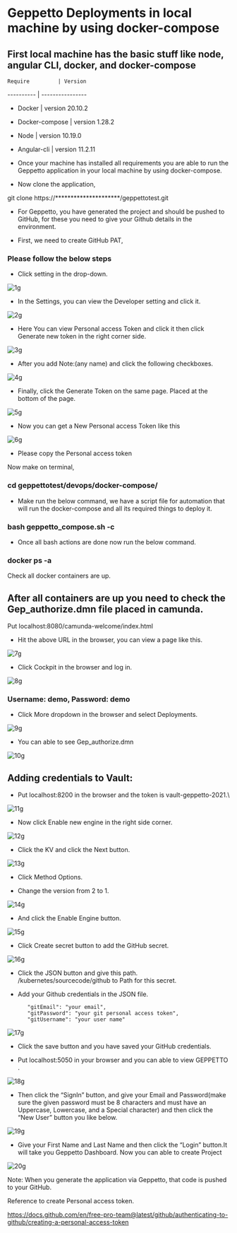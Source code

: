 # Geppetto Deployments in local machine by using docker-compose

## First local machine has the basic stuff like node, angular CLI, docker, and docker-compose 

    Require         | Version
   ----------       | ----------------
   * Docker         | version 20.10.2
   * Docker-compose | version 1.28.2
   * Node           | version 10.19.0
   * Angular-cli    | version 11.2.11


* Once your machine has installed all requirements  you are able to run the Geppetto application in your local machine by using docker-compose.

* Now clone the application,

git clone https://*********************/geppettotest.git


* For Geppetto, you have generated the project and should be pushed to GitHub, for these you need to give your Github details in the environment.

* First, we need to create GitHub PAT, 


### Please follow the below steps

* Click setting in the drop-down.


![1g](https://user-images.githubusercontent.com/71403617/116858822-a3142400-ac1c-11eb-9503-f9d1d8a23223.png)


* In the Settings, you can view the Developer setting and click it.


![2g](https://user-images.githubusercontent.com/71403617/116858959-dd7dc100-ac1c-11eb-9257-d6420fa219ba.png)



* Here You can view Personal access Token and click it then click Generate new token in the right corner side.


![3g](https://user-images.githubusercontent.com/71403617/116859000-ea9ab000-ac1c-11eb-9b31-6769974269e3.png)




* After you add Note:(any name) and click the following checkboxes.


![4g](https://user-images.githubusercontent.com/71403617/116859050-fedead00-ac1c-11eb-9033-50ea55280c6d.png)


* Finally, click the Generate Token on the same page. Placed at the bottom of the page.


![5g](https://user-images.githubusercontent.com/71403617/116859061-030aca80-ac1d-11eb-8f82-f8db17207a15.png)


* Now you can get a New Personal access Token like this


![6g](https://user-images.githubusercontent.com/71403617/116859068-056d2480-ac1d-11eb-8a60-0044bcd2ef33.png)

* Please copy the Personal access token


Now make on terminal,

 ### cd geppettotest/devops/docker-compose/ 

* Make run the below command, we have a script file for automation that will run the docker-compose and all its required things to deploy it.

### bash geppetto_compose.sh  -c 

* Once all bash actions are done now run the below command.

### docker ps -a 

Check all docker containers are up.

## After all containers are up you need to check the Gep_authorize.dmn file placed in camunda.

Put localhost:8080/camunda-welcome/index.html

* Hit the above URL in the browser, you can view a page like this.


![7g](https://user-images.githubusercontent.com/71403617/116859076-08681500-ac1d-11eb-99d4-9331fa459eb6.png)


* Click Cockpit in the browser and log in.


![8g](https://user-images.githubusercontent.com/71403617/116859102-161d9a80-ac1d-11eb-84ed-31d45b71cc37.png)


### Username: demo,  Password: demo ##
* Click More dropdown in the browser and select Deployments.


![9g](https://user-images.githubusercontent.com/71403617/116859104-174ec780-ac1d-11eb-8172-881f24daca5e.png)



* You can able to see  Gep_authorize.dmn


![10g](https://user-images.githubusercontent.com/71403617/116859106-17e75e00-ac1d-11eb-9f39-45349d47f621.png)



## Adding credentials to Vault:

* Put localhost:8200 in the browser and the token is vault-geppetto-2021.\


![11g](https://user-images.githubusercontent.com/71403617/116859108-187ff480-ac1d-11eb-9e9e-ad87c7872858.png)


* Now click Enable new engine in the right side corner.


![12g](https://user-images.githubusercontent.com/71403617/116859112-19188b00-ac1d-11eb-897e-42bf2a3e8b25.png)


* Click the KV and click the Next button.


![13g](https://user-images.githubusercontent.com/71403617/116859115-19b12180-ac1d-11eb-87d1-296e1a00fa57.png)


* Click Method Options.


* Change the version from 2 to 1.


![14g](https://user-images.githubusercontent.com/71403617/116859118-1ae24e80-ac1d-11eb-9c1b-c2e12fe52a4f.png)


* And click the Enable Engine button.


![15g](https://user-images.githubusercontent.com/71403617/116859129-203f9900-ac1d-11eb-9572-a22f6338b874.png)


* Click Create secret button to add the GitHub secret.


![16g](https://user-images.githubusercontent.com/71403617/116859132-20d82f80-ac1d-11eb-9c7f-7b1ce2a85eeb.png)



* Click the JSON button and give this path.  /kubernetes/sourcecode/github to Path for this secret.

* Add your Github credentials in the JSON file.

         "gitEmail": "your email",
         "gitPassword": "your git personal access token",
         "gitUsername": "your user name"

![17g](https://user-images.githubusercontent.com/71403617/116859133-2170c600-ac1d-11eb-84d2-ebea7cc14a53.png)


* Click the save button and you have saved your GitHub credentials.


* Put localhost:5050 in your browser and you can able to view GEPPETTO .


![18g](https://user-images.githubusercontent.com/71403617/116859136-22095c80-ac1d-11eb-9772-aec009992f7e.png)



* Then click the “SignIn”  button, and give your Email and Password(make sure the given password must be 8 characters and must have an Uppercase, Lowercase, and a Special character) and then click the “New User” button you like below.


![19g](https://user-images.githubusercontent.com/71403617/116859137-233a8980-ac1d-11eb-94b0-ee113bc34cd1.png)



* Give your First Name and Last Name and then click the “Login” button.It will take you Geppetto Dashboard. Now you can able to create Project


![20g](https://user-images.githubusercontent.com/71403617/116859139-246bb680-ac1d-11eb-89d1-31355d5929ff.png)


Note: When you generate the application via Geppetto, that code is pushed to your GitHub.



Reference to create Personal access token.

https://docs.github.com/en/free-pro-team@latest/github/authenticating-to-github/creating-a-personal-access-token

